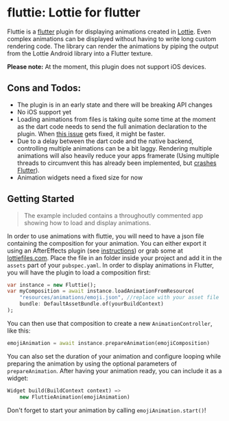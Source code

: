 # fluttie: Lottie for flutter
Fluttie is a [flutter](https://flutter.io/) plugin for displaying animations
created in [Lottie](http://airbnb.io/lottie/). Even complex animations can 
be displayed without having to write long custom rendering code.
The library can render the animations by piping the output from the Lottie
Android library into a Flutter texture.

**Please note:** At the moment, this plugin does not support iOS devices.

## Cons and Todos:
 - The plugin is in an early state and there will be breaking API changes
 - No iOS support yet
 - Loading animations from files is taking quite some time at the moment as the dart
   code needs to send the full animation declaration to the plugin. When
   [this issue](https://github.com/flutter/flutter/issues/11019) gets fixed, it might be faster.
 - Due to a delay between the dart code and the native backend, controlling
   multiple animations can be a bit laggy. Rendering multiple animations will
   also heavily reduce your apps framerate (Using multiple threads to circumvent this has already been implemented, but [crashes Flutter](https://github.com/flutter/flutter/issues/14169)).
 - Animation widgets need a fixed size for now

## Getting Started

> The example included contains a throughoutly commented app showing how to load and
> display animations.

In order to use animations with fluttie, you will need to have a json file
containing the composition for your animation. You can either export it using
an AfterEffects plugin (see [instructions](http://airbnb.io/lottie/after-effects/getting-started.html))
or grab some at [lottiefiles.com](https://www.lottiefiles.com/).
Place the file in an folder inside your project and add it in the `assets` part of your `pubspec.yaml`.
In order to display animations in Flutter, you will have the plugin to load
a composition first:
```dart
var instance = new Fluttie();
var myComposition = await instance.loadAnimationFromResource(
    "resources/animations/emoji.json", //replace with your asset file
    bundle: DefaultAssetBundle.of(yourBuildContext)
);
```
You can then use that composition to create a new `AnimationController`,
like this:
```dart
emojiAnimation = await instance.prepareAnimation(emojiComposition)
```
You can also set the duration of your animation and configure looping while
preparing the animation by using the optional parameters of `prepareAnimation`.
After having your animation ready, you can include it as a widget:
```dart
Widget build(BuildContext context) =>
    new FluttieAnimation(emojiAnimation)
```
Don't forget to start your animation by calling `emojiAnimation.start()`!

